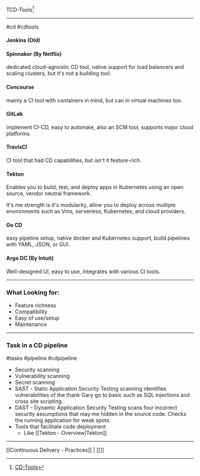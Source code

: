 TCD-Tools[^1]
***
#cd #cdtools

#### Jenkins (Old)

#### Spinnaker (By Netflix)
dedicated cloud-agnostic CD tool, native support for load balancers and scaling clusters, but it's not a building tool.

#### Concourse
mainly a CI tool with containers in mind, but can in virtual machines too.

#### GitLab
implement CI-CD, easy to automate, also an  SCM tool, supports major cloud platforms.

#### TravisCI 
CI tool that had CD capabilities, but isn't it feature-rich.

#### Tekton
Enables you to build, test, and deploy apps in Kubernetes using an open source, vendor neutral framework.

It's me strength is it's modularity, allow you to deploy across multiple environments such as Vms, serverless, Kubernetes, and cloud providers.

#### Go CD
easy pipeline setup, native docker and Kubernetes support, build pipelines with YAML, JSON, or GUI.

#### Argo DC (By Intuit)
Well-designed UI, easy to use, integrates with various CI tools.

***

### What Looking for:

- Feature richness
- Compatibility
- Easy of use/setup
- Maintenance

***

### Task in a CD pipeline
#tasks #pipeline #cdpipeline

- Security scanning
- Vulnerability scanning
- Secret scanning
- SAST - Static Application Security Testing
	scanning identifies vulnerabilities of the thank Gary go to basic such as SQL injections and cross site scripting.
- DAST - Dynamic Application Security Testing
	scans four incorrect security assumptions that may me hidden in the source code.
	Checks the running application for weak spots.
- Tools that facilitate code deployment
	 - Like [[Tekton - Overview|Tekton]]




***
[[Continuous Delivery - Practices]] | [[]]

[^1]: [CD-Tools](https://www.coursera.org/learn/continuous-integration-and-continuous-delivery-ci-cd/lecture/GgYtz/tools-of-continuous-delivery-cd)